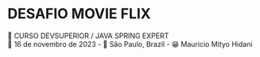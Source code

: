 # DESAFIO MOVIE FLIX
📍 CURSO DEVSUPERIOR / JAVA SPRING EXPERT<br />
📅 16 de novembro de 2023 - 🚩 São Paulo, Brazil - 😁 Mauricio Mityo Hidani<br />

